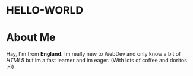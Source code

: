 # HELLO-WORLD
<!doctype>

<html>
  <head>
    <title>My first repo</title>
  </head>
  <h1>About Me</h1>
<body>Hay, I'm from <strong>England.</strong> Im really new to WebDev and only know a bit of <em>HTML5</em> but im a fast learner and im eager. (With lots of coffee and doritos ;-))</body>
  </html>

